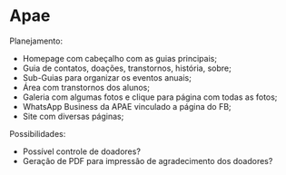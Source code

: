 # Apae

Planejamento:
* Homepage com cabeçalho com as guias principais;
* Guia de contatos, doações, transtornos, história, sobre;
* Sub-Guias para organizar os eventos anuais;
* Área com transtornos dos alunos;
* Galeria com algumas fotos e clique para página com todas as fotos;
* WhatsApp Business da APAE vinculado a página do FB;
* Site com diversas páginas;



Possibilidades:
* Possível controle de doadores?
* Geração de PDF para impressão de agradecimento dos doadores?

